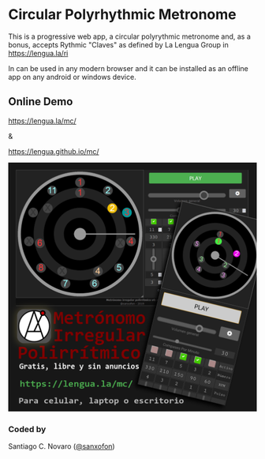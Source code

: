 # Circular Polyrhythmic Metronome
This is a progressive web app, a circular polyrythmic metronome and, as a bonus, accepts Rythmic "Claves" as defined by La Lengua Group in https://lengua.la/ri

In can be used in any modern browser and it can be installed as an offline app on any android or windows device.

## Online Demo
https://lengua.la/mc/

&

https://lengua.github.io/mc/

![Metrónomo Polirrítmico Circular](metronomo.png)

### Coded by
Santiago C. Novaro ([@sanxofon](https://twitter.com/sanxofon))
